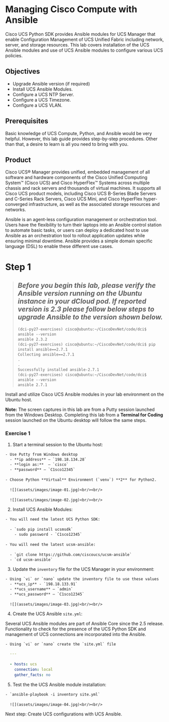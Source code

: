 # Managing Cisco Compute with Ansible

Cisco UCS Python SDK provides Ansible modules for UCS Manager that enable Configuration Management of UCS Unified Fabric including network, server, and storage resources. This lab covers installation of the UCS Ansible modules and use of UCS Ansible modules to configure various UCS policies.

## Objectives

  - Upgrade Ansible version (if required)
  - Install UCS Ansible Modules.
  - Configure a UCS NTP Server.
  - Configure a UCS Timezone.
  - Configure a UCS VLAN.

## Prerequisites

Basic knowledge of UCS Compute, Python, and Ansible would be very helpful. However, this lab guide provides step-by-step procedures. Other than that, a desire to learn is all you need to bring with you.

## Product

Cisco UCS® Manager provides unified, embedded management of all software and hardware components of the Cisco Unified Computing System™ (Cisco UCS) and Cisco HyperFlex™ Systems across multiple chassis and rack servers and thousands of virtual machines. It supports all Cisco UCS product models, including Cisco UCS B-Series Blade Servers and C-Series Rack Servers, Cisco UCS Mini, and Cisco HyperFlex hyper-converged infrastructure, as well as the associated storage resources and networks.

 Ansible is an agent-less configuration management or orchestration tool. Users have the flexibility to turn their laptops into an Ansible control station to automate basic tasks, or users can deploy a dedicated host to use Ansible as an orchestration tool to rollout application updates while ensuring minimal downtime. Ansible provides a simple domain specific language (DSL) to enable these different use cases.

# Step 1

> ## *Before you begin this lab, please verify the Ansible version running on the Ubuntu instance in your dCloud pod. If reported version is 2.3 please follow below steps to upgrade Ansible to the version shown below.*
> ```
> (dci-py27-exercises) cisco@ubuntu:~/CiscoDevNet/code/dci$ ansible --version
> ansible 2.3.2
> (dci-py27-exercises) cisco@ubuntu:~/CiscoDevNet/code/dci$ pip install ansible==2.7.1
> Collecting ansible==2.7.1
> .
> .
> Successfully installed ansible-2.7.1
> (dci-py27-exercises) cisco@ubuntu:~/CiscoDevNet/code/dci$ ansible --version
> ansible 2.7.1
> ```

Install and utilize Cisco UCS Ansible modules in your lab environment on the Ubuntu host.

**Note:** The screen captures in this lab are from a Putty session launched from the Windows Desktop. Completing this lab from a **Terminal for Coding** session launched on the Ubuntu desktop will follow the same steps.

### Exercise 1

  1. Start a terminal session to the Ubuntu host:

    - Use Putty from Windows desktop
      - **ip address** — `198.18.134.28`
      - **login as:**  — `cisco`
      - **password** — `C1sco12345`

    - Choose Python **Virtual** Environment (`venv`) **2** for Python2.

      ![](assets/images/image-01.jpg)<br/><br/>

      ![](assets/images/image-02.jpg)<br/><br/>

  2. Install UCS Ansible Modules:

    - You will need the latest UCS Python SDK:

      - `sudo pip install ucsmsdk`
        - sudo password - `C1sco12345`

    - You will need the latest ucsm-ansible:

      - `git clone https://github.com/ciscoucs/ucsm-ansible`
      - `cd ucsm-ansible`

  3. Update the `inventory` file for the UCS Manager in your environment:

    - Using `vi` or `nano` update the inventory file to use these values
      - **ucs_ip** - `198.18.133.91`
      - **ucs_username** — `admin`
      - **ucs_password** — `C1sco12345`

      ![](assets/images/image-03.jpg)<br/><br/>

  4. Create the UCS Ansible `site.yml`:

  Several UCS Ansible modules are part of Ansible Core since the 2.5 release. Functionality to check for the presence of the UCS Python SDK and management of UCS connections are incorporated into the Ansible.

    - Using `vi` or `nano` create the `site.yml` file

  ```yaml
    ---

    - hosts: ucs
      connection: local
      gather_facts: no
  ```

  5. Test the the UCS Ansible module installation:

    - `ansible-playbook -i inventory site.yml`

      ![](assets/images/image-04.jpg)<br/><br/>

Next step: Create UCS configurations with UCS Ansible.
